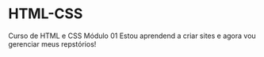 # HTML-CSS
 Curso de HTML e CSS Módulo 01
 Estou aprendend a criar sites e agora vou gerenciar meus repstórios!
